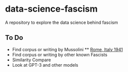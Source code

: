 # data-science-fascism
A repository to explore the data science behind fascism

## To Do

* Find corpus or writing by Mussolini
  ** [Rome, Italy 1941](http://www.ibiblio.org/pha/policy/1941/410223a.html)
* Find corpus or writing by other known Fascists
* Similarity Compare
* Look at GPT-3 and other models
